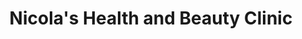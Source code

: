 ---
title: "Nicola's Health and Beauty Clinic"
url: /beccles/nicolas-health-and-beauty-clinic/
shop: beauty
---